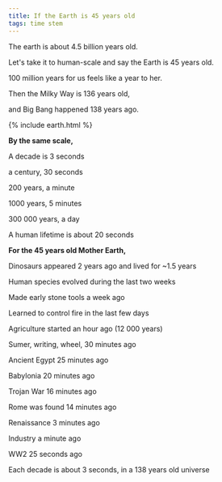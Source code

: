 ```yaml
---
title: If the Earth is 45 years old  
tags: time stem
---
```


The earth is about 4.5 billion years old. 

Let's take it to human-scale and say the Earth is 45 years old. 

100 million years for us feels like a year to her. 

Then the Milky Way is 136 years old, 

and Big Bang happened 138 years ago. 


{% include earth.html %}

**By the same scale,** 

A decade is 3 seconds

a century, 30 seconds

200 years, a minute

1000 years, 5 minutes 

300 000 years, a day 

A human lifetime is about 20 seconds

**For the 45 years old Mother Earth,**

Dinosaurs appeared 2 years ago and lived for ~1.5 years 

Human species evolved during the last two weeks

Made early stone tools a week ago

Learned to control fire in the last few days 

Agriculture started an hour ago (12 000 years)

Sumer, writing, wheel, 30 minutes ago

Ancient Egypt 25 minutes ago 

Babylonia 20 minutes ago 

Trojan War 16 minutes ago 

Rome was found 14 minutes ago

Renaissance 3 minutes ago 

Industry a minute ago

WW2 25 seconds ago

Each decade is about 3 seconds, in a 138 years old universe